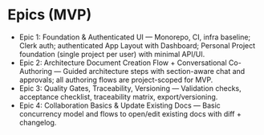 # Epics (MVP)
- Epic 1: Foundation & Authenticated UI — Monorepo, CI, infra baseline; Clerk auth; authenticated App Layout with Dashboard; Personal Project foundation (single project per user) with minimal API/UI.
- Epic 2: Architecture Document Creation Flow + Conversational Co-Authoring — Guided architecture steps with section-aware chat and approvals; all authoring flows are project-scoped for MVP.
- Epic 3: Quality Gates, Traceability, Versioning — Validation checks, acceptance checklist, traceability matrix, export/versioning.
- Epic 4: Collaboration Basics & Update Existing Docs — Basic concurrency model and flows to open/edit existing docs with diff + changelog.

<!-- MCP Read Server + Knowledge Registry + Observability deferred to Phase 2 (Epic 5). -->

